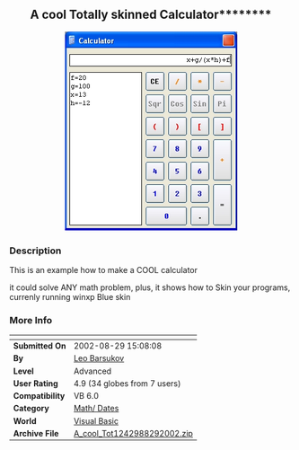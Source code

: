 ﻿<div align="center">

## A cool Totally skinned Calculator\*\*\*\*\*\*\*\*

<img src="PIC20028291844158047.jpg">
</div>

### Description

This is an example how to make a COOL calculator

it could solve ANY math problem, plus, it shows how to Skin your programs, currenly running winxp Blue skin
 
### More Info
 


<span>             |<span>
---                |---
**Submitted On**   |2002-08-29 15:08:08
**By**             |[Leo Barsukov](https://github.com/Planet-Source-Code/PSCIndex/blob/master/ByAuthor/leo-barsukov.md)
**Level**          |Advanced
**User Rating**    |4.9 (34 globes from 7 users)
**Compatibility**  |VB 6\.0
**Category**       |[Math/ Dates](https://github.com/Planet-Source-Code/PSCIndex/blob/master/ByCategory/math-dates__1-37.md)
**World**          |[Visual Basic](https://github.com/Planet-Source-Code/PSCIndex/blob/master/ByWorld/visual-basic.md)
**Archive File**   |[A\_cool\_Tot1242988292002\.zip](https://github.com/Planet-Source-Code/leo-barsukov-a-cool-totally-skinned-calculator__1-38467/archive/master.zip)








